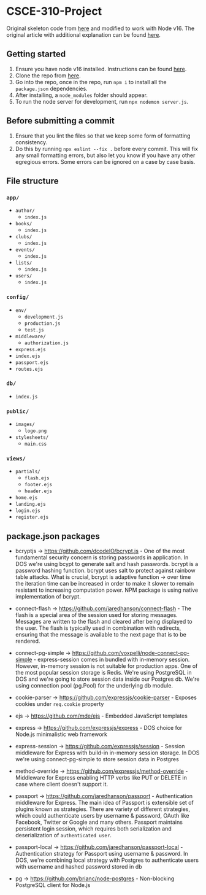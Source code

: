 # CSCE-310-Project

Original skeleton code from [here](https://github.com/DayOnePl/dos-server) and modified to work with Node v16. The original article with additional explanation can be found [here](https://reallifeprogramming.com/node-authentication-with-passport-postgres-ef93e2d520e7).

## Getting started
1. Ensure you have node v16 installed. Instructions can be found [here](https://nodejs.org/en/download/).
1. Clone the repo from [here](https://github.com/christophertran/CSCE-310-Project.git).
1. Go into the repo, once in the repo, run `npm i` to install all the `package.json` dependencies.
1. After installing, a `node_modules` folder should appear.
1. To run the node server for development, run `npx nodemon server.js`.

## Before submitting a commit
1. Ensure that you lint the files so that we keep some form of formatting consistency.
1. Do this by running `npx eslint --fix .` before every commit. This will fix any small formatting errors, but also let you know if you have any other egregious errors. Some errors can be ignored on a case by case basis.

## File structure
### `app/`
- `author/`
    - `index.js`
- `books/`
    - `index.js`
- `clubs/`
    - `index.js`
- `events/`
    - `index.js`
- `lists/`
    - `index.js`
- `users/`
    - `index.js`

### `config/`
- `env/`
    - `development.js`
    - `production.js`
    - `test.js`
- `middleware/`
    - `authorization.js`
- `express.ejs`
- `index.ejs`
- `passport.ejs`
- `routes.ejs`

### `db/`
- `index.js`

### `public/`
- `images/`
    - `logo.png`
- `stylesheets/`
    - `main.css`

### `views/`
- `partials/`
    - `flash.ejs`
    - `footer.ejs`
    - `header.ejs`
- `home.ejs`
- `landing.ejs`
- `login.ejs`
- `register.ejs`


## package.json packages
- bcryptjs -> https://github.com/dcodeIO/bcrypt.js - One of the most fundamental security concern is storing passwords in application. In DOS we're using bcypt to generate salt and hash passwords. bcrypt is a password hashing function. bcrypt uses salt to protect against rainbow table attacks. What is crucial, bcrypt is adaptive function -> over time the iteration time can be increased in order to make it slower to remain resistant to increasing computation power. NPM package is using native implementation of bcrypt. 

- connect-flash -> https://github.com/jaredhanson/connect-flash - The flash is a special area of the session used for storing messages. Messages are written to the flash and cleared after being displayed to the user. The flash is typically used in combination with redirects, ensuring that the message is available to the next page that is to be rendered.

- connect-pg-simple -> https://github.com/voxpelli/node-connect-pg-simple - express-session comes in bundled with in-memory session. However, in-memory session is not suitable for production apps. One of the most popular session storage is Redis.  We're using PostgreSQL in DOS and we're going to store session data inside our Postgres db. We're using connection pool (pg.Pool) for the underlying db module.

- cookie-parser -> https://github.com/expressjs/cookie-parser - Exposes cookies under `req.cookie` property

- ejs -> https://github.com/mde/ejs - Embedded JavaScript templates

- express -> https://github.com/expressjs/express - DOS choice for Node.js minimalistic web framework

- express-session -> https://github.com/expressjs/session - Session middleware for Express with build-in in-memory session storage. In DOS we're using connect-pg-simple to store session data in Postgres 

- method-override -> https://github.com/expressjs/method-override - Middleware for Express enabling HTTP verbs like PUT or DELETE in case where client doesn't support it. 

- passport -> https://github.com/jaredhanson/passport - Authentication middleware for Express. The main idea of Passport is extensible set of plugins known as strategies. There are variety of different strategies, which could authenticate users by username & password, OAuth like Facebook, Twitter or Google and many others. Passport maintains persistent login session, which requires both serialization and deserialization of `authenticated user`.

- passport-local -> https://github.com/jaredhanson/passport-local - Authentication strategy for Passport using username & password. In DOS, we're combining local strategy with Postgres to authenticate users with username and hashed password stored in db

- pg -> https://github.com/brianc/node-postgres - Non-blocking PostgreSQL client for Node.js